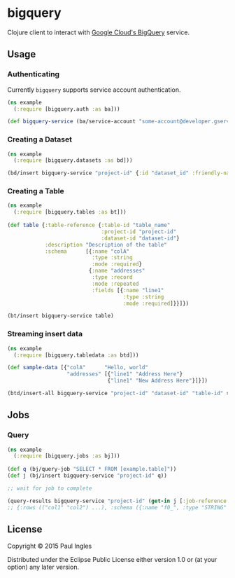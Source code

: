 # bigquery

Clojure client to interact with [Google Cloud's BigQuery](https://cloud.google.com/bigquery) service.

## Usage

### Authenticating

Currently `bigquery` supports service account authentication.

```clojure
(ns example
  (:require [bigquery.auth :as ba]))

(def bigquery-service (ba/service-account "some-account@developer.gserviceaccount.com" "./path/to/creds.p12"))
```

### Creating a Dataset

```clojure
(ns example
  (:require [bigquery.datasets :as bd]))

(bd/insert bigquery-service "project-id" {:id "dataset_id" :friendly-name "name"})
```

### Creating a Table

```clojure
(ns example
  (:require [bigquery.tables :as bt]))
  
(def table {:table-reference {:table-id "table_name"
                              :project-id "project-id"
                              :dataset-id "dataset-id"}
            :description "Description of the table"
            :schema      [{:name "colA"
                           :type :string
                           :mode :required}
                          {:name "addresses"
                           :type :record
                           :mode :repeated
                           :fields [{:name "line1"
                                     :type :string
                                     :mode :required]}}]})

(bt/insert bigquery-service table)
```

### Streaming insert data

```clojure
(ns example
  (:require [bigquery.tabledata :as btd]))

(def sample-data [{"colA"      "Hello, world"
                   "addresses" [{"line1" "Address Here"}
                                {"line1" "New Address Here"}]}])

(btd/insert-all bigquery-service "project-id" "dataset-id" "table-id" sample-data)
```

## Jobs

### Query

```clojure
(ns example
  (:require [bigquery.jobs :as bj]))
  
(def q (bj/query-job "SELECT * FROM [example.table]"))
(def j (bj/insert bigquery-service "project-id" q))

;; wait for job to complete

(query-results bigquery-service "project-id" (get-in j [:job-reference :job-id]))
;; {:rows (("col1" "col2") ...), :schema ({:name "f0_", :type "STRING" ...})
```

## License

Copyright &copy; 2015 Paul Ingles

Distributed under the Eclipse Public License either version 1.0 or (at
your option) any later version.
